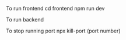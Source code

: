 <!-- Frontend -->
To run frontend
cd frontend
npm run dev

<!-- Backend -->
To run backend


<!-- Stop port -->
To stop running port
npx kill-port (port number)